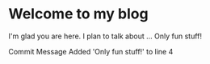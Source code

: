 # Welcome to my blog

I'm glad you are here. I plan to talk about ...
Only fun stuff!

Commit Message
Added 'Only fun stuff!' to line 4
